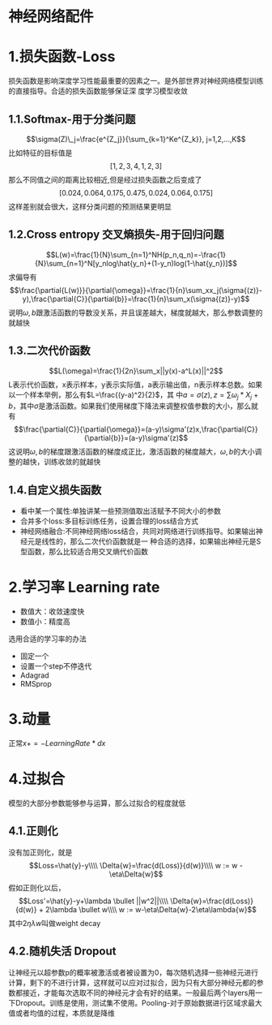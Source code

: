 神经网络配件
===
# 1.损失函数-Loss
损失函数是影响深度学习性能最重要的因素之一。是外部世界对神经网络模型训练的直接指导。合适的损失函数能够保证深
度学习模型收敛

## 1.1.Softmax-用于分类问题
$$\sigma(Z)\_j=\frac{e^{Z_j}}{\sum_{k=1}^Ke^{Z_k}}, j=1,2,...,K$$
比如特征的目标值是
$$[1,2,3,4,1,2,3]$$
那么不同值之间的距离比较相近,但是经过损失函数之后变成了$$[0.024,0.064,0.175,0.475,0.024,0.064,0.175]$$
这样差别就会很大，这样分类问题的预测结果更明显

## 1.2.Cross entropy 交叉熵损失-用于回归问题
$$L(w)=\frac{1}{N}\sum_{n=1}^NH(p_n,q_n)=-\frac{1}{N}\sum_{n=1}^N[y_nlog\hat{y_n}+(1-y_n)log(1-\hat{y_n})]$$
求偏导有
$$\frac{\partial{L(w)}}{\partial{\omega}}=\frac{1}{n}\sum_xx_j(\sigma{(z)}-y),\frac{\partial{C}}{\partial{b}}=\frac{1}{n}\sum_x(\sigma{(z)}-y)$$
说明$\omega,b$跟激活函数的导数没关系，并且误差越大，梯度就越大，那么参数调整的就越快

## 1.3.二次代价函数
$$L(\omega)=\frac{1}{2n}\sum_x||y(x)-a^L(x)||^2$$
L表示代价函数，x表示样本，y表示实际值，a表示输出值，n表示样本总数。如果以一个样本举例，那么有$L=\frac{(y-a)^2}{2}$，其
中$a=\sigma{(z)}, z=\sum{\omega_j*X_j+b}$，其中$\sigma$是激活函数。如果我们使用梯度下降法来调整权值参数的大小，那么就有
$$\frac{\partial{C}}{\partial{\omega}}=(a-y)\sigma'(z)x,\frac{\partial{C}}{\partial{b}}=(a-y)\sigma'(z)$$
这说明$\omega,b$的梯度跟激活函数的梯度成正比，激活函数的梯度越大，$\omega,b$的大小调整的越快，训练收敛的就越快

## 1.4.自定义损失函数
- 看中某一个属性:单独讲某一些预测值取出活赋予不同大小的参数
- 合并多个loss:多目标训练任务，设置合理的loss结合方式
- 神经网络融合:不同神经网络loss结合，共同对网络进行训练指导。如果输出神经元是线性的，那么二次代价函数就是一
种合适的选择，如果输出神经元是S型函数，那么比较适合用交叉熵代价函数

# 2.学习率 Learning rate
- 数值大：收敛速度快
- 数值小：精度高

选用合适的学习率的办法
- 固定一个
- 设置一个step不停迭代
- Adagrad
- RMSprop

# 3.动量
正常$x += -LearningRate * dx$

# 4.过拟合
模型的大部分参数能够参与运算，那么过拟合的程度就低

## 4.1.正则化
没有加正则化，就是
$$Loss=\hat{y}-y\\\\
\Delta{w}=\frac{d(Loss)}{d(w)}\\\\
w := w - \eta\Delta{w}$$
假如正则化以后，
$$Loss'=\hat{y}-y+\lambda \bullet ||w^2||\\\\
\Delta{w}=\frac{d(Loss)}{d(w)} + 2\lambda \bullet w\\\\
w := w-\eta\Delta{w}-2\eta\lambda{w}$$
其中$2\eta\lambda{w}$叫做weight decay

## 4.2.随机失活 Dropout
让神经元以超参数p的概率被激活或者被设置为0，每次随机选择一些神经元进行计算，剩下的不进行计算，这样就可以应对过拟合，因为只有大部分神经元都的参数都接近，才能每次选取不同的神经元才会有好的结果。一般最后两个layers用一下Dropout。训练是使用，测试集不使用。Pooling-对于原始数据进行区域求最大值或者均值的过程，本质就是降维












